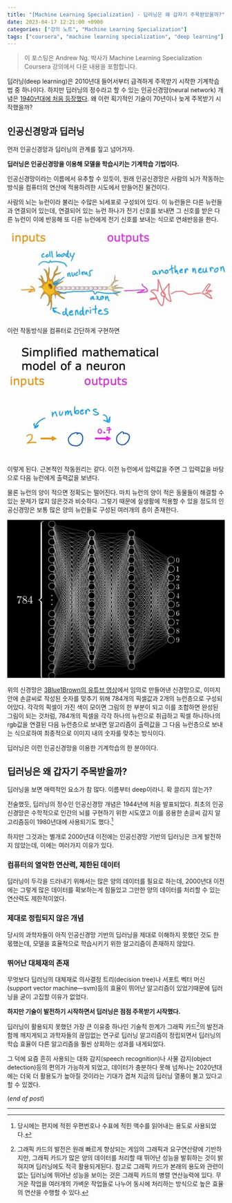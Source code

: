 ```yaml
---
title: "[Machine Learning Specialization] - 딥러닝은 왜 갑자기 주목받았을까?"
date: 2023-04-17 12:21:00 +0900
categories: ["강의 노트", "Machine Learning Specialization"]
tags: ["coursera", "machine learning specialization", "deep learning"]
---
```


> 이 포스팅은 Andrew Ng. 박사가 Machine Learning Specialization Coursera 강의에서 다룬 내용을 포함합니다.

딥러닝(deep learning)은 2010년대 들어서부터 급격하게 주목받기 시작한 기계학습법 중 하나이다. 하지만 딥러닝의 정수라고 할 수 있는 인공신경망(neural network) 개념은 [1940년대에 처음 등장했다](https://news.mit.edu/2017/explained-neural-networks-deep-learning-0414#:~:text=Neural%20networks%20were%20first%20proposed,the%20first%20cognitive%20science%20department.). 왜 이런 획기적인 기술이 70년이나 늦게 주목받기 시작했을까? 


## 인공신경망과 딥러닝

먼저 인공신경망과 딥러닝의 관계를 짚고 넘어가자. 

**딥러닝은 인공신경망을 이용해 모델을 학습시키는 기계학습 기법이다.** 

인공신경망이라는 이름에서 유추할 수 있듯이, 원래 인공신경망은 사람의 뇌가 작동하는 방식을 컴퓨터의 연산에 적용하려한 시도에서 만들어진 물건이다. 

사람의 뇌는 뉴런이라 불리는 수많은 뇌세포로 구성되어 있다. 이 뉴런들은 다른 뉴런들과 연결되어 있는데, 연결되어 있는 뉴런 하나가 전기 신호를 보내면 그 신호를 받은 다른 뉴런이 이에 반응해 또 다른 뉴런에게 전기 신호를 보내는 식으로 연쇄반응을 한다.

![image_description](img1.JPG)

이런 작동방식을 컴퓨터로 간단하게 구현하면 

![image_description](img2.JPG)

이렇게 된다. 근본적인 작동원리는 같다. 이전 뉴런에서 입력값을 주면 그 입력값을 바탕으로 다음 뉴런에게 출력값을 보낸다.

물론 뉴런의 양이 적으면 정확도는 떨어진다. 마치 뉴런의 양이 적은 동물들이 해결할 수 있는 문제가 많지 않은것과 비슷하다. 그렇기 때문에 실생활에 적용할 수 있을 정도의 인공신경망은 보통 많은 양의 뉴런들로 구성된 여러개의 층이 존재한다.

![image_description](img3.JPG)

위의 신경망은 [3Blue1Brown의 유튜브 영상](https://youtu.be/aircAruvnKk)에서 임의로 만들어낸 신경망으로, 이미지 안에 손글씨로 작성된 숫자를 맞추기 위해 784개의 픽셀값과 2개의 뉴런층으로 구성되어있다. 각각의 픽셀이 가진 색이 모이면 그림의 한 부분이 되고 이를 조합하면 완성된 그림이 되는 것처럼, 784개의 픽셀을 각각 하나의 뉴런으로 취급하고 픽셀 하나하나의 rgb값을 연결된 다음 뉴런층으로 보내면 알고리즘이 출력값을 그 다음 뉴런층으로 보내는 식으로하여 최종적으로 이미지 내의 숫자를 맞추는 방식이다. 

딥러닝은 이런 인공신경망을 이용한 기계학습의 한 분야이다. 


## 딥러닝은 왜 갑자기 주목받을까?
딥러닝을 보면 매력적인 요소가 참 많다. 이름부터 deep이라니. 확 끌리지 않는가?

전술했듯, 딥러닝의 정수인 인공신경망 개념은 1944년에 처음 발표되었다. 최초의 인공신경망은 수학적으로 인간의 뇌를 구현하기 위한 시도였고 이를 응용한 손글씨 감지 알고리즘등이 1980년대에 사용되기도 했다.[^1] 

하지만 그것과는 별개로 2000년대 이전에는 인공신경망 기반의 딥러닝은 크게 발전하지 않았는데, 이에는 여러가지 이유가 있다.  

### 컴퓨터의 열악한 연산력, 제한된 데이터
딥러닝이 두각을 드러내기 위해서는 많은 양의 데이터를 필요로 하는데, 2000년대 이전에는 그렇게 많은 데이터를 확보하는게 힘들었고 그만한 양의 데이터를 처리할 수 있는 연산력도 제한적이었다. 

### 제대로 정립되지 않은 개념
당시의 과학자들이 아직 인공신경망 기반의 딥러닝을 제대로 이해하지 못했던 것도 한 몫했는데, 모델을 효율적으로 학습시키기 위한 알고리즘이 존재하지 않았다. 

### 뛰어난 대체재의 존재
무엇보다 딥러닝의 대체재로 의사결정 트리(decision tree)나 서포트 벡터 머신(support vector machine—svm)등의 효율이 뛰어난 알고리즘이 있었기때문에 딥러닝을 굳이 고집할 이유가 없었다.  

**하지만 기술이 발전하기 시작하면서 딥러닝은 점점 주목받기 시작했다.**

딥러닝이 활용되지 못했던 가장 큰 이유중 하나인 기술적 한계가 그래픽 카드[^2]의 발전과 함께 깨지게되고 과학자들의 끊임없는 연구로 딥러닝 알고리즘이 정립되면서 딥러닝의 학습 효율이 다른 알고리즘을 훨씬 상회하는 성과를 내게되었다.

그 덕에 요즘 흔히 사용되는 대화 감지(speech recognition)나 사물 감지(object detection)등의 편의가 가능하게 되었고, 데이터가 충분하다 못해 넘쳐나는 2020년대에는 더욱 더 활용도가 높아질 것이라는 기대가 겹쳐 지금의 딥러닝 열풍이 불고 있다고 할 수 있겠다.

(*end of post*)

---

[^1]: 당시에는 편지에 적힌 우편번호나 수표에 적힌 액수를 읽어내는 용도로 사용되었다.
[^2]: 그래픽 카드의 발전은 원래 빠르게 향상되는 게임의 그래픽과 요구연산량에 기반하지만, 그래픽 카드가 많은 양의 데이터를 처리할 때 뛰어난 성능을 발휘하는 것이 밝혀지며 딥러닝에도 적극 활용되게된다. 참고로 그래픽 카드가 본래의 용도와 관련이 없는 딥러닝에 뛰어난 성능을 보이는 것은 그래픽 카드의 병렬 연산능력에 있다. 무거운 작업을 여러개의 가벼운 작업들로 나누어 동시에 처리하는 방식으로 높은 효율의 연산을 수행할 수 있다. 
